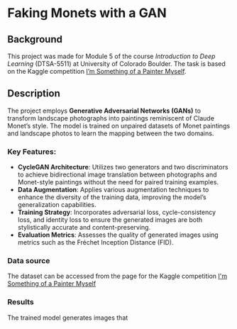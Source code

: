 # Faking Monets with a GAN

## Background
This project was made for Module 5 of the course *Introduction to Deep Learning* (DTSA-5511) at University of Colorado Boulder. The task is based on the Kaggle competition [I’m Something of a Painter Myself](https://www.kaggle.com/competitions/gan-getting-started).

## Description
The project employs **Generative Adversarial Networks (GANs)** to transform landscape photographs into paintings reminiscent of Claude Monet’s style. The model is trained on unpaired datasets of Monet paintings and landscape photos to learn the mapping between the two domains.

### Key Features:
* **CycleGAN Architecture**: Utilizes two generators and two discriminators to achieve bidirectional image translation between photographs and Monet-style paintings without the need for paired training examples.
* **Data Augmentation**: Applies various augmentation techniques to enhance the diversity of the training data, improving the model’s generalization capabilities.
* **Training Strategy**: Incorporates adversarial loss, cycle-consistency loss, and identity loss to ensure the generated images are both stylistically accurate and content-preserving.
* **Evaluation Metrics**: Assesses the quality of generated images using metrics such as the Fréchet Inception Distance (FID).

### Data source
The dataset can be accessed from the page for the Kaggle competition [I'm Something of a Painter Myself](https://www.kaggle.com/competitions/gan-getting-started/data)

### Results
The trained model generates images that 
